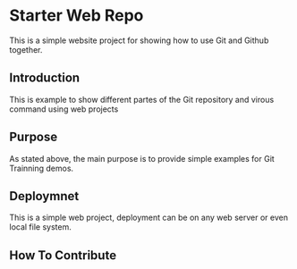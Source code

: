 # Starter Web Repo
 This is a simple website project for showing how to use Git and Github together.

## Introduction
 
 This is example to show different partes of the Git repository and virous command using web projects
 
 
## Purpose

As stated above, the main purpose is to provide simple examples for Git Trainning demos.

## Deploymnet

This is a simple web project, deployment can be on any web server or even local file system.

## How To Contribute

